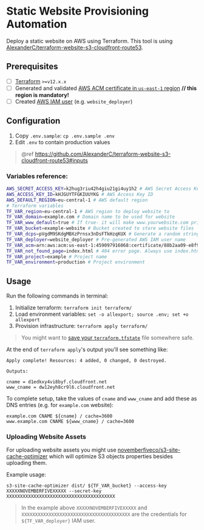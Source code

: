 # Static Website Provisioning Automation

Deploy a static website on AWS using Terraform. This tool is using [AlexanderC/terraform-website-s3-cloudfront-route53](https://github.com/AlexanderC/terraform-website-s3-cloudfront-route53#inputs).

## Prerequisites

- [ ] [Terraform](https://www.terraform.io) `>=v12.x.x`
- [ ] Generated and validated [AWS ACM certificate in `us-east-1` region](https://console.aws.amazon.com/acm/home?region=us-east-1) **// this region is mandatory!**
- [ ] Created [AWS IAM user](https://console.aws.amazon.com/iam/home) (e.g. `website_deployer`)

## Configuration

1. Copy `.env.sample`: `cp .env.sample .env`
2. Edit `.env` to contain production values

> @ref https://github.com/AlexanderC/terraform-website-s3-cloudfront-route53#inputs

### Variables reference:

```bash
AWS_SECRET_ACCESS_KEY=k2hug3riu42h4giu21gi4uy1h2 # AWS Secret Access Key
AWS_ACCESS_KEY_ID=kHJGUYTFGKIUUYKG # AWS Access Key ID
AWS_DEFAULT_REGION=eu-central-1 # AWS default region
# Terraform variables
TF_VAR_region=eu-central-1 # AWS region to deploy website to
TF_VAR_domain=example.com # Domain name to be used for website
TF_VAR_www_default=true # If true- it will make www.yourwebsite.com primarily used and yourwebsite.com redirected to www.yourwebsite.com
TF_VAR_bucket=example-website # Bucket created to store website files
TF_VAR_dcps=pVgdM9SKdgMBXzPrnsx3nDsFTkHzqKUX # Generate a random string and insert it here
TF_VAR_deployer=website_deployer # Pre-generated AWS IAM user name
TF_VAR_acm=arn:aws:acm:us-east-1:459097916068:certificate/88b2aa09-e8f9-47d1-9f40-aaef2595f493 # Pre-generated AWS ACM certificate ARN
TF_VAR_not_found_page=index.html # 404 error page. Always use index.html to make SPAs working properly
TF_VAR_project=example # Project name
TF_VAR_environment=production # Project environment
```

## Usage

Run the following commands in terminal:

1. Initialize terraform: `terraform init terraform/`
2. Load environment variables: `set -o allexport; source .env; set +o allexport`
3. Provision infrastructure: `terraform apply terraform/`

> You might want to [save your `terraform.tfstate`](https://www.terraform.io/docs/state/purpose.html) file somewhere safe.

At the end of `terraform apply`'s output you'll see something like:

```
Apply complete! Resources: 4 added, 0 changed, 0 destroyed.

Outputs:

cname = d1edkxy4vi8byf.cloudfront.net
www_cname = dw12eyh8cr9l6.cloudfront.net
```

To complete setup, take the values of `cname` and `www_cname` and add these as DNS entries (e.g. for `example.com` website):

```
example.com CNAME ${cname} / cache=3600
www.example.com CNAME ${www_cname} / cache=3600
```

### Uploading Website Assets

For uploading website assets you might use [novemberfiveco/s3-site-cache-optimizer](https://github.com/novemberfiveco/s3-site-cache-optimizer) which will optimize S3 objects properties besides uploading them.

Example usage:

```
s3-site-cache-optimizer dist/ ${TF_VAR_bucket} --access-key XXXXXNOVEMBERFIVEXXXXX --secret-key XXXXXXXXXXXXXXXXXXXXXXXXXXXXXXXXXXXXXXXX
```

> In the example above `XXXXXNOVEMBERFIVEXXXXX` and `XXXXXXXXXXXXXXXXXXXXXXXXXXXXXXXXXXXXXXXX` are the credentials for `${TF_VAR_deployer}` IAM user.
